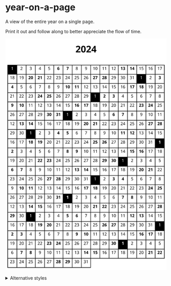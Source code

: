 # year-on-a-page

A view of the entire year on a single page.

Print it out and follow along to better appreciate the flow of time.

<p align="center">
  <img src="renders/2024-default.svg" />
</p>

<details>
<summary>Alternative styles</summary>

<p align="center">
  <img src="renders/2024-month.svg" />
</p>

<p align="center">
  <img src="renders/2024-monthkorean.svg" />
</p>

</details>
